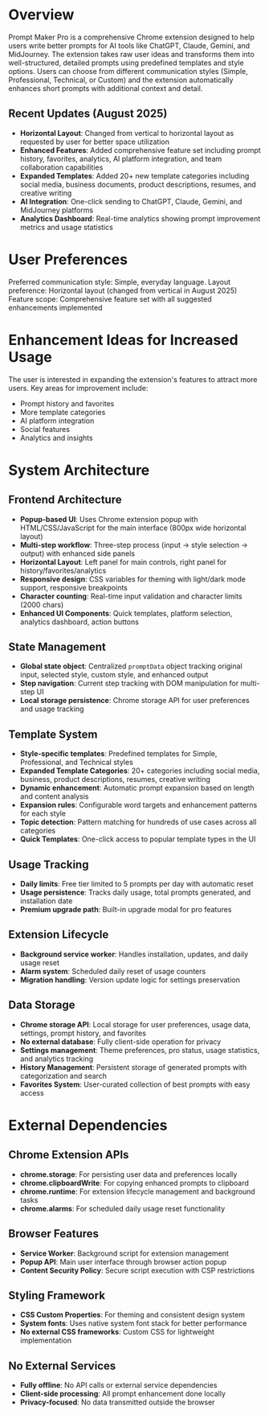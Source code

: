 # Overview

Prompt Maker Pro is a comprehensive Chrome extension designed to help users write better prompts for AI tools like ChatGPT, Claude, Gemini, and MidJourney. The extension takes raw user ideas and transforms them into well-structured, detailed prompts using predefined templates and style options. Users can choose from different communication styles (Simple, Professional, Technical, or Custom) and the extension automatically enhances short prompts with additional context and detail.

## Recent Updates (August 2025)
- **Horizontal Layout**: Changed from vertical to horizontal layout as requested by user for better space utilization
- **Enhanced Features**: Added comprehensive feature set including prompt history, favorites, analytics, AI platform integration, and team collaboration capabilities
- **Expanded Templates**: Added 20+ new template categories including social media, business documents, product descriptions, resumes, and creative writing
- **AI Integration**: One-click sending to ChatGPT, Claude, Gemini, and MidJourney platforms
- **Analytics Dashboard**: Real-time analytics showing prompt improvement metrics and usage statistics

# User Preferences

Preferred communication style: Simple, everyday language.
Layout preference: Horizontal layout (changed from vertical in August 2025)
Feature scope: Comprehensive feature set with all suggested enhancements implemented

# Enhancement Ideas for Increased Usage

The user is interested in expanding the extension's features to attract more users. Key areas for improvement include:
- Prompt history and favorites
- More template categories 
- AI platform integration
- Social features
- Analytics and insights

# System Architecture

## Frontend Architecture
- **Popup-based UI**: Uses Chrome extension popup with HTML/CSS/JavaScript for the main interface (800px wide horizontal layout)
- **Multi-step workflow**: Three-step process (input → style selection → output) with enhanced side panels
- **Horizontal Layout**: Left panel for main controls, right panel for history/favorites/analytics
- **Responsive design**: CSS variables for theming with light/dark mode support, responsive breakpoints
- **Character counting**: Real-time input validation and character limits (2000 chars)
- **Enhanced UI Components**: Quick templates, platform selection, analytics dashboard, action buttons

## State Management
- **Global state object**: Centralized `promptData` object tracking original input, selected style, custom style, and enhanced output
- **Step navigation**: Current step tracking with DOM manipulation for multi-step UI
- **Local storage persistence**: Chrome storage API for user preferences and usage tracking

## Template System
- **Style-specific templates**: Predefined templates for Simple, Professional, and Technical styles
- **Expanded Template Categories**: 20+ categories including social media, business, product descriptions, resumes, creative writing
- **Dynamic enhancement**: Automatic prompt expansion based on length and content analysis
- **Expansion rules**: Configurable word targets and enhancement patterns for each style
- **Topic detection**: Pattern matching for hundreds of use cases across all categories
- **Quick Templates**: One-click access to popular template types in the UI

## Usage Tracking
- **Daily limits**: Free tier limited to 5 prompts per day with automatic reset
- **Usage persistence**: Tracks daily usage, total prompts generated, and installation date
- **Premium upgrade path**: Built-in upgrade modal for pro features

## Extension Lifecycle
- **Background service worker**: Handles installation, updates, and daily usage reset
- **Alarm system**: Scheduled daily reset of usage counters
- **Migration handling**: Version update logic for settings preservation

## Data Storage
- **Chrome storage API**: Local storage for user preferences, usage data, settings, prompt history, and favorites
- **No external database**: Fully client-side operation for privacy
- **Settings management**: Theme preferences, pro status, usage statistics, and analytics tracking
- **History Management**: Persistent storage of generated prompts with categorization and search
- **Favorites System**: User-curated collection of best prompts with easy access

# External Dependencies

## Chrome Extension APIs
- **chrome.storage**: For persisting user data and preferences locally
- **chrome.clipboardWrite**: For copying enhanced prompts to clipboard
- **chrome.runtime**: For extension lifecycle management and background tasks
- **chrome.alarms**: For scheduled daily usage reset functionality

## Browser Features
- **Service Worker**: Background script for extension management
- **Popup API**: Main user interface through browser action popup
- **Content Security Policy**: Secure script execution with CSP restrictions

## Styling Framework
- **CSS Custom Properties**: For theming and consistent design system
- **System fonts**: Uses native system font stack for better performance
- **No external CSS frameworks**: Custom CSS for lightweight implementation

## No External Services
- **Fully offline**: No API calls or external service dependencies
- **Client-side processing**: All prompt enhancement done locally
- **Privacy-focused**: No data transmitted outside the browser